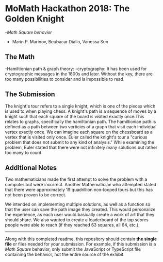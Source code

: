 
# MoMath Hackathon 2018: The Golden Knight 
-_Math Square behavior_
- Marin P. Marinov, Boubacar Diallo, Vanessa Sun

## The Math

-Hamiltionian path & graph theory:
-cryptography: It has been used for cryptographic messages in the 1800s and later. Without the key, there are too many possibilities to consider and is impossible to read.

## The Submission

The knight's tour refers to a single knight, which is one of the pieces which is used to when playing chess. A knight's path is a sequence of moves by a knight such that each square of the board is visited exactly once.This relates to graphs, specifically the hamiltonian path. The hamiltionian path is defined as a path between two verticies of a graph that visit each individual vertex exactly once. We can imagine each square on the chessboard as a vertex that is visited only once. Euler called the knight's tour a "curious problem that does not submit to any kind of analysis." While examining the problem, Euler stated that there were not infinitely many solutions but rather too many to count.

## Additional Notes

 Two mathematicians made the first attempt to solve the problem with a computer but were incorrect. Another Mathematician who attempted stated that there were approximately 19 quadrillion non-looped tours but this has not been proven to be correct.

We intended on implementing multiple solutions, as well as a function so that the user can save the path image they created. This would personalize the experience, as each user would basically create a work of art that they should share. We also wanted to create a leaderboard of the top scores people were able to reach (if they reached 63 squares, all 64, etc.).

---

Along with this completed readme, this repository should contain **the single file** or files needed for your submission. For example, if this submission is a _Math Square_ behavior, only submit the JavaScript or TypeScript file containing the behavior, not the entire source of the exhibit.

